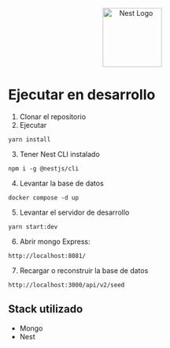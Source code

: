 <p align="center">
  <a href="http://nestjs.com/" target="blank"><img src="https://nestjs.com/img/logo-small.svg" width="120" alt="Nest Logo" /></a>
</p>

# Ejecutar en desarrollo

1. Clonar el repositorio
2. Ejecutar

```
yarn install
```

3. Tener Nest CLI instalado

```
npm i -g @nestjs/cli
```

4. Levantar la base de datos

```
docker compose -d up
```

5. Levantar el servidor de desarrollo

```
yarn start:dev
```

6. Abrir mongo Express:

```
http://localhost:8081/
```
7. Recargar o reconstruir la base de datos
```
http://localhost:3000/api/v2/seed
```

## Stack utilizado
* Mongo
* Nest
